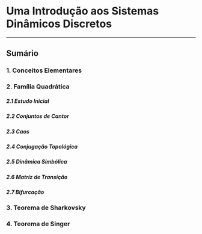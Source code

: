 # Uma Introdução aos Sistemas Dinâmicos Discretos

----

## Sumário
### 1. Conceitos Elementares
### 2. Família Quadrática
##### 2.1 Estudo Inicial
##### 2.2 Conjuntos de Cantor
##### 2.3 Caos
##### 2.4 Conjugação Topológica
##### 2.5 Dinâmica Simbólica
##### 2.6 Matriz de Transição
##### 2.7 Bifurcação
### 3. Teorema de Sharkovsky
### 4. Teorema de Singer

